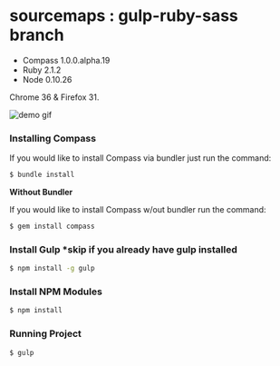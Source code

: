 sourcemaps : gulp-ruby-sass branch
==========

- Compass 1.0.0.alpha.19
- Ruby 2.1.2
- Node 0.10.26

Chrome 36 & Firefox 31.

![demo gif](https://dl.dropboxusercontent.com/u/41114960/github/sourcemaps/gulp-ruby-sass.gif)

### Installing Compass

If you would like to install Compass via bundler just run the command:

```bash
$ bundle install
```

**Without Bundler**

If you would like to install Compass w/out bundler run the command:

```bash
$ gem install compass
```

### Install Gulp *skip if you already have gulp installed

```bash
$ npm install -g gulp
```

### Install NPM Modules

```bash
$ npm install
```

### Running Project

```bash
$ gulp
```
